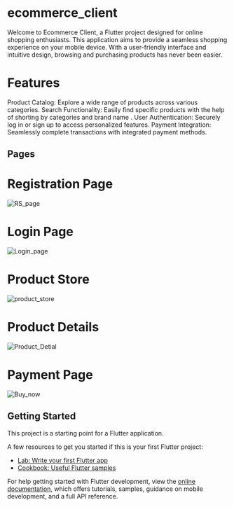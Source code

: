 # ecommerce_client

Welcome to Ecommerce Client, a Flutter project designed for online shopping enthusiasts. This application aims to provide a seamless shopping experience on your mobile device. With a user-friendly interface and intuitive design, browsing and purchasing products has never been easier.

# Features
Product Catalog: Explore a wide range of products across various categories.
Search Functionality: Easily find specific products with the help of shorting by categories and brand name .
User Authentication: Securely log in or sign up to access personalized features.
Payment Integration: Seamlessly complete transactions with integrated payment methods.

## Pages 
# Registration Page
![RS_page](https://github.com/Maulik2042/flutter_ecommmerce_client/assets/139054994/2ac8a3da-8d1f-4343-9289-ac3d6057c0da)
# Login Page
![Login_page](https://github.com/Maulik2042/flutter_ecommmerce_client/assets/139054994/4711178b-1d82-4c70-938a-5ceb8c637a45)
# Product Store
![product_store](https://github.com/Maulik2042/flutter_ecommmerce_client/assets/139054994/a9e7a948-24a5-4adb-8cd9-5d9f31e4fb69)
# Product Details
![Product_Detial](https://github.com/Maulik2042/flutter_ecommmerce_client/assets/139054994/de1ec434-6ecf-4856-b8b8-79afa8c03161)
# Payment Page
![Buy_now](https://github.com/Maulik2042/flutter_ecommmerce_client/assets/139054994/927adb6b-98b4-4f7d-aa4d-86bfab35f186)




## Getting Started

This project is a starting point for a Flutter application.

A few resources to get you started if this is your first Flutter project:

- [Lab: Write your first Flutter app](https://docs.flutter.dev/get-started/codelab)
- [Cookbook: Useful Flutter samples](https://docs.flutter.dev/cookbook)

For help getting started with Flutter development, view the
[online documentation](https://docs.flutter.dev/), which offers tutorials,
samples, guidance on mobile development, and a full API reference.
